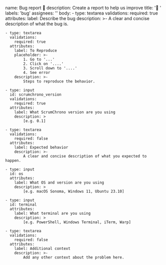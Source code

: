 name: Bug report 🐛
description: Create a report to help us improve
title: '🐛 '
labels: 'bug'
assignees: ''
body:
    - type: textarea
      validations:
        required: true
      attributes:
        label: Describe the bug
        description: >-
            A clear and concise description of what the bug is.

    - type: textarea
      validations:
        required: true
      attributes:
        label: To Reproduce
        placeholder: >-
            1. Go to '...'
            2. Click on '....'
            3. Scroll down to '....'
            4. See error
        description: >-
            Steps to reproduce the behavior.

    - type: input
      id: scrumchrono_version
      validations:
        required: true
      attributes:
        label: What ScrumChrono version are you using
        description: >
            [e.g. 0.1]

    - type: textarea
      validations:
        required: false
      attributes:
        label: Expected behavior
        description: >-
            A clear and concise description of what you expected to happen.

    - type: input
      id: os
      attributes:
        label: What OS and version are you using
        description: >
            [e.g. macOS Sonoma, Windows 11, Ubuntu 23.10]

    - type: input
      id: terminal
      attributes:
        label: What terminal are you using
        description: >
            [e.g. PowerShell, Windows Terminal, iTerm, Warp]

    - type: textarea
      validations:
        required: false
      attributes:
        label: Additional context
        description: >-
            Add any other context about the problem here.
